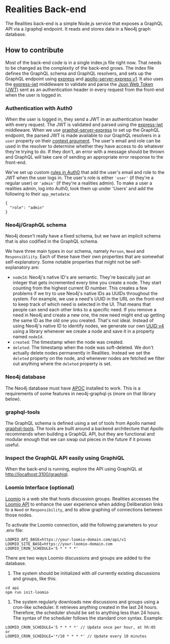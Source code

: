# Realities Back-end

The Realities back-end is a simple Node.js service that exposes a GraphQL API via a /graphql endpoint. It reads and stores data in a Neo4j graph database. 

## How to contribute

Most of the back-end code is in a single index.js file right now. That needs to be changed as the complexity of the back-end grows. The index file defines the GraphQL schema and GraphQL resolvers, and sets up the GraphQL endpoint using [express](https://expressjs.com/) and [apollo-server-express v1](https://github.com/apollographql/apollo-server). It also uses the [express-jwt](https://github.com/auth0/express-jwt) middleware to validate and parse the [Json Web Token (JWT)](https://jwt.io/) sent as an authentication header in every request from the front-end when the user is logged in.

### Authentication with Auth0

When the user is logged in, they send a JWT in an authentication header with every request. The JWT is validated and parsed using the [express-jwt](https://github.com/auth0/express-jwt) middleware. When we use [graphql-server-express](https://www.npmjs.com/package/graphql-server-express) to set up the GraphQL endpoint, the parsed JWT is made available to our GraphQL resolvers in a `user` property on their [context argument](https://graphql.org/graphql-js/graphql/#graphql). The user's email and role can be used in the resolver to determine whether they have access to do whatever they're trying to do. If they don't, an error with a message should be thrown and GraphQL will take care of sending an appropriate error response to the front-end.

We've set up custom [rules in Auth0](https://auth0.com/docs/rules/current) that add the user's email and role to the JWT when the user logs in. The user's role is either `'user'` (if they're a regular user) or `'admin'` (if they're a realities admin). To make a user a realities admin, log into Auth0, look them up under 'Users' and add the following to their `app_metadata`: 

```
{
  "role": "admin"
}
```

### Neo4j/GraphQL schema

Neo4j doesn't really have a fixed schema, but we have an implicit schema that is also codified in the GraphQL schema.

We have three main types in our schema, namely `Person`, `Need` and `Responsibliity`. Each of these have their own properties that are somewhat self-explanatory. Some notable properties that might not be self-explanatory are: 

- `nodeId`: Neo4j's native ID's are semantic. They're basically just an integer that gets incremented every time you create a node. They start counting from the highest current ID number. This creates a few problems if we try to use Neo4j's native IDs as UUIDs throughout the system. For example, we use a need's UUID in the URL on the front-end to keep track of which need is selected in the UI. That means that people can send each other links to a specific need. If you remove a need in Neo4j and create a new one, the new need might end up getting the same ID as the old one you created. That's not ideal. Instead of using Neo4j's native ID to identify nodes, we generate our own [UUID v4](https://github.com/kelektiv/node-uuid) using a library whenever we create a node and save it in a property named `nodeId`.
- `created`: The timestamp when the node was created. 
- `deleted`: The timestamp when the node was soft-deleted. We don't actually delete nodes permanently in Realities. Instead we set the `deleted` property on the node, and whenever nodes are fetched we filter out anything where the `deleted` property is set. 

### Neo4j database

The Neo4j database must have [APOC](https://github.com/neo4j-contrib/neo4j-apoc-procedures) installed to work. This is a requirements of some features in neo4j-graphql-js (more on that library below).

### graphql-tools

The GraphQL schema is defined using a set of tools from Apollo named [graphql-tools](https://www.apollographql.com/docs/graphql-tools/). The tools are built around a backend architecture that Apollo recommends when building a GraphQL API, but they are functional and modular enough that we can swap out pieces in the future if it proves useful. 

### Inspect the GraphQL API easily using GraphiQL

When the back-end is running, explore the API using GraphiQL at [http://localhost:3100/graphiql](http://localhost:3100/graphiql). 

### Loomio Interface (optional)

[Loomio](https://loomio.com/) is a web site that hosts discussion groups.  Realities accesses the [Loomio API](https://help.loomio.org/en/dev_manual/using_the_api/)
to enhance the user experience when adding Deliberation links to a `Need` or `Responsibility`, and to allow graphing of
connections between those nodes.

To activate the Loomio connection, add the following parameters to your .env file:

```
LOOMIO_API_BASE=https://your-loomio-domain.com/api/v1
LOOMIO_SITE_BASE=https://your-loomio-domain.com
LOOMIO_CRON_SCHEDULE='5 * * * *'
```

There are two ways Loomio discussions and groups are added to the database.

1. The system should be initialized with *all* currently existing discussions and groups, like this:
```
cd api
npm run init-loomio
```
1. The system regularly downloads new discussions and groups using a cron-like scheduler.  It retrieves anything created
in the last 24 hours.  Therefore, the scheduler should be set to anything less than 24 hours.  The syntax of the
scheduler follows the standard cron syntax.
Example:
```
LOOMIO_CRON_SCHEDULE='5 * * * *' // Update once per hour, at hh:05
or
LOOMIO_CRON_SCHEDULE='*/10 * * * *' // Update every 10 minutes
```
